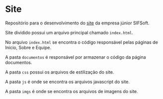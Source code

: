 # Site
Repositório para o desenvolvimento do [site](https://sifsoft.com.br/) da empresa júnior SIFSoft.

Site dividido possui um arquivo principal chamado ``index.html``.

No arquivo ``index.html`` se encontra o código responsável pelas páginas de Inicio, Sobre e Equipe.

A pasta ``documentos`` é responsável por armazenar o código da página documentos.

A pasta ``css`` possui os arquivos de estilização do site.

A pasta ``js`` é onde se encontra os arquivos javascript do site.


A pasta ``imgs`` é onde se encontra os arquivos de imagens do site.
